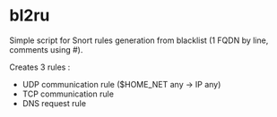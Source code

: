 bl2ru
=====

Simple script for Snort rules generation from blacklist (1 FQDN by line, comments using #).

Creates 3 rules :
- UDP communication rule ($HOME_NET any -> IP any)
- TCP communication rule
- DNS request rule
